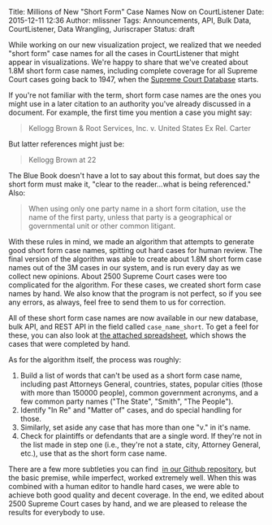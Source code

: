 Title: Millions of New "Short Form" Case Names Now on CourtListener
Date: 2015-12-11 12:36
Author: mlissner
Tags: Announcements, API, Bulk Data, CourtListener, Data Wrangling, Juriscraper
Status: draft

While working on our new visualization project, we realized that we
needed "short form" case names for all the cases in CourtListener that
might appear in visualizations. We're happy to share that we've created
about 1.8M short form case names, including complete coverage for all
Supreme Court cases going back to 1947, when the [Supreme Court
Database](http://scdb.wustl.edu/) starts.

If you're not familiar with the term, short form case names are the ones
you might use in a later citation to an authority you've already
discussed in a document. For example, the first time you mention a case
you might say:

> Kellogg Brown & Root Services, Inc. v. United States Ex Rel. Carter

But latter references might just be:

> Kellogg Brown at 22

The Blue Book doesn't have a lot to say about this format, but does say
the short form must make it, "clear to the reader...what is being
referenced." Also:

> When using only one party name in a short form citation, use the name
> of the first party, unless that party is a geographical or
> governmental unit or other common litigant.

With these rules in mind, we made an algorithm that attempts to generate
good short form case names, spitting out hard cases for human review.
The final version of the algorithm was able to create about 1.8M short
form case names out of the 3M cases in our system, and is run every day
as we collect new opinions. About 2500 Supreme Court cases were too
complicated for the algorithm. For these cases, we created short form
case names by hand. We also know that the program is not perfect, so if
you see any errors, as always, feel free to send them to us for
correction.

All of these short form case names are now available in our new
database, bulk API, and REST API in the field called `case_name_short`.
To get a feel for these, you can also look at [the attached
spreadsheet](http://freelawproject.org/wp-content/uploads/2015/12/short_names.csv),
which shows the cases that were completed by hand.

As for the algorithm itself, the process was roughly:

1.  Build a list of words that can't be used as a short form case name,
    including past Attorneys General, countries, states, popular cities
    (those with more than 150000 people), common government acronyms,
    and a few common party names ("The State", "Smith", "The People").
2.  Identify "In Re" and "Matter of" cases, and do special handling for
    those.
3.  Similarly, set aside any case that has more than one "v." in it's
    name.
4.  Check for plaintiffs or defendants that are a single word. If
    they're not in the list made in step one (i.e., they're not a state,
    city, Attorney General, etc.), use that as the short form case name.

There are a few more subtleties you can find  [in our Github
repository](https://github.com/freelawproject/juriscraper/blob/master/lib/string_utils.py#L435-L522),
but the basic premise, while imperfect, worked extremely well. When this
was combined with a human editor to handle hard cases, we were able to
achieve both good quality and decent coverage. In the end, we edited
about 2500 Supreme Court cases by hand, and we are pleased to release
the results for everybody to use.


